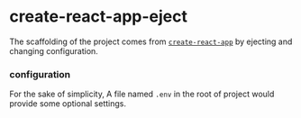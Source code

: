# create-react-app-eject


The scaffolding of the project comes from [`create-react-app`](https://github.com/facebook/create-react-app) by ejecting and changing configuration.

### configuration
For the sake of simplicity, A file named `.env` in the root of project would provide some optional settings.